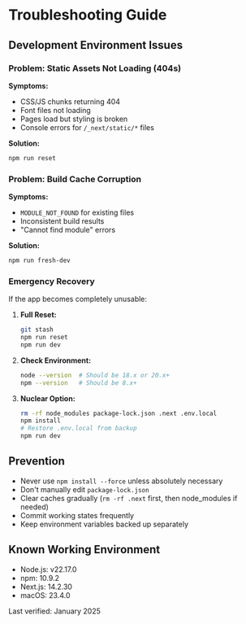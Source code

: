 # Troubleshooting Guide

## Development Environment Issues

### Problem: Static Assets Not Loading (404s)

**Symptoms:**

- CSS/JS chunks returning 404
- Font files not loading
- Pages load but styling is broken
- Console errors for `/_next/static/*` files

**Solution:**

```bash
npm run reset
```

### Problem: Build Cache Corruption

**Symptoms:**

- `MODULE_NOT_FOUND` for existing files
- Inconsistent build results
- "Cannot find module" errors

**Solution:**

```bash
npm run fresh-dev
```

### Emergency Recovery

If the app becomes completely unusable:

1. **Full Reset:**

   ```bash
   git stash
   npm run reset
   npm run dev
   ```

2. **Check Environment:**

   ```bash
   node --version  # Should be 18.x or 20.x+
   npm --version   # Should be 8.x+
   ```

3. **Nuclear Option:**
   ```bash
   rm -rf node_modules package-lock.json .next .env.local
   npm install
   # Restore .env.local from backup
   npm run dev
   ```

## Prevention

- Never use `npm install --force` unless absolutely necessary
- Don't manually edit `package-lock.json`
- Clear caches gradually (`rm -rf .next` first, then node_modules if needed)
- Commit working states frequently
- Keep environment variables backed up separately

## Known Working Environment

- Node.js: v22.17.0
- npm: 10.9.2
- Next.js: 14.2.30
- macOS: 23.4.0

Last verified: January 2025
